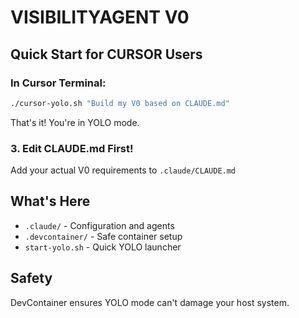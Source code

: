 # VISIBILITYAGENT V0

## Quick Start for CURSOR Users

### In Cursor Terminal:
```bash
./cursor-yolo.sh "Build my V0 based on CLAUDE.md"
```

That's it! You're in YOLO mode.

### 3. Edit CLAUDE.md First!
Add your actual V0 requirements to `.claude/CLAUDE.md`

## What's Here
- `.claude/` - Configuration and agents
- `.devcontainer/` - Safe container setup
- `start-yolo.sh` - Quick YOLO launcher

## Safety
DevContainer ensures YOLO mode can't damage your host system.